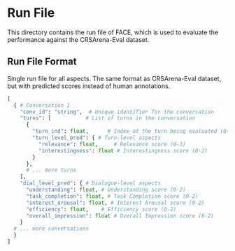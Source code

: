 # Run File


This directory contains the run file of FACE, which is used to evaluate the performance against the CRSArena-Eval dataset.


## Run File Format

Single run file for all aspects.
The same format as CRSArena-Eval dataset, but with predicted scores instead of human annotations.
```python
[
  { # Conversation 1
    "conv_id": "string",  # Unique identifier for the conversation
    "turns": [           # List of turns in the conversation
      {
        "turn_ind": float,      # Index of the turn being evaluated (0-based)
        "turn_level_pred": { # Turn-level aspects
          "relevance": float,     # Relevance score (0-3)
          "interestingness": float # Interestingness score (0-2)
        }
      },
      # ... more turns
    ],
    "dial_level_pred": { # Dialogue-level aspects
      "understanding": float, # Understanding score (0-2)
      "task_completion": float, # Task Completion score (0-2)
      "interest_arousal": float, # Interest Arousal score (0-2)
      "efficiency": float,    # Efficiency score (0-2)
      "overall_impression": float # Overall Impression score (0-2)
    }
  # ... more conversations
  }
]
```